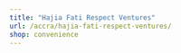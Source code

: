 ```yaml
---
title: "Hajia Fati Respect Ventures"
url: /accra/hajia-fati-respect-ventures/
shop: convenience
---
```

